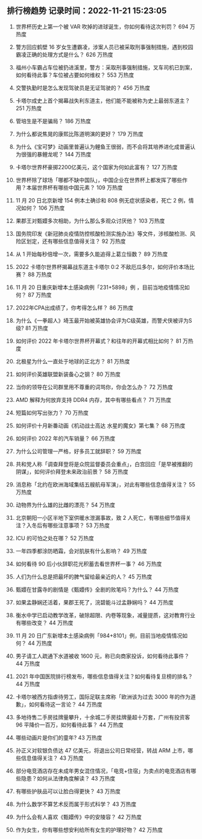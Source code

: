 
## 排行榜趋势 记录时间：2022-11-21 15:23:05
  
  1. 世界杯历史上第一个被 VAR 吹掉的进球诞生，你如何看待这次判罚？ 694 万热度
    
  2. 警方回应鹤壁 16 岁女生遭霸凌，涉案人员已被采取刑事强制措施，遇到校园霸凌正确的处理方式是什么？ 626 万热度
    
  3. 福州小车霸占车位被扔进溪里，警方：采取刑事强制措施，叉车司机已到案，如何看待此事？车位被占要如何维权？ 553 万热度
    
  4. 交警执勤时是怎么发现驾驶员是无证驾驶的？ 456 万热度
    
  5. 卡塔尔成史上首个揭幕战失利东道主，他们能不能被称为史上最弱东道主？ 251 万热度
    
  6. 管培生是不是骗局？ 186 万热度
    
  7. 为什么都说焦晃的康熙比陈道明演的更好？ 179 万热度
    
  8. 为什么《宝可梦》动画里普遍认为鲤鱼王很弱，而不会将其培养进化成普遍认为很强的暴鲤龙呢？ 144 万热度
    
  9. 卡塔尔世界杯豪掷2200亿美元，这个国家为何如此富有？ 127 万热度
    
  10. 世界杯除了球场「哪都不缺中国队」，中国企业在世界杯上都发挥了哪些作用？本届世界杯有哪些中国元素？ 109 万热度
    
  11. 11 月 20 日北京新增 154 例本土确诊和 808 例无症状感染者，死亡 2 例，情况如何？ 106 万热度
    
  12. 果郡王对甄嬛多次相助，为什么那么多观众讨厌他？ 103 万热度
    
  13. 国务院印发《新冠肺炎疫情防控核酸检测实施办法》等文件，涉核酸检测、风险区划定，还有哪些信息值得关注？ 92 万热度
    
  14. 从 1 开始每秒倍增一次，需要多久能追得上葛立恒数？ 89 万热度
    
  15. 2022 卡塔尔世界杯揭幕战东道主卡塔尔 0:2 不敌厄瓜多尔，如何评价本场比赛？ 88 万热度
    
  16. 11 月 20 日重庆新增本土感染病例「231+5898」例 ，目前当地疫情情况如何？ 87 万热度
    
  17. 2022年CPA出成绩了，你考得怎么样？ 86 万热度
    
  18. 为什么《一拳超人》埼玉最开始被英雄协会评为C级英雄，而警犬侠被评为S级? 81 万热度
    
  19. 如何评价 2022 年卡塔尔世界杯开幕式？和往年的开幕式相比如何？ 81 万热度
    
  20. 北极星为什么一直处于地球的正北方？ 81 万热度
    
  21. 如何评价英雄联盟新装备心之钢？ 80 万热度
    
  22. 当你的领导在公司群里用不尊重的词骂你，你会怎么办？ 72 万热度
    
  23. AMD 解释为何放弃支持 DDR4 内存，其中有哪些看点？ 71 万热度
    
  24. 短篇如何写出张力？ 70 万热度
    
  25. 如何评价十月新番动画《机动战士高达 水星的魔女》第七集？ 68 万热度
    
  26. 如何评价 2022 年的汽车销量？ 66 万热度
    
  27. 为什么公司管理一严格，好多员工就辞职？ 59 万热度
    
  28. 共和党人称「调查拜登将是众院监督委员会重点」，白宫回应「是早被推翻的阴谋」，如何评价拜登未来政治前景？ 58 万热度
    
  29. 消息称「北约在欧洲海域集结五艘航母军演」，对此有哪些信息值得关注？ 55 万热度
    
  30. 动物界为什么雄的比雌的漂亮？ 54 万热度
    
  31. 北京朝阳一小区半地下室供暖水泄漏事故，致 2 人死亡，有哪些细节值得关注？入冬后有哪些注意事项？ 53 万热度
    
  32. ICU 的可怕之处在哪？ 52 万热度
    
  33. 一年四季都涂防晒霜，会对肌肤有什么影响？ 49 万热度
    
  34. 如何看待 90 后小伙辞职花光积蓄去看世界杯一事？ 46 万热度
    
  35. 人们为什么总是把最坏的脾气留给最亲近的人？ 45 万热度
    
  36. 甄嬛在甘露寺的剧情是《甄嬛传》全剧的败笔吗？为什么？ 44 万热度
    
  37. 如果孟静娴还活着，果郡王死了，浣碧能斗过孟静娴吗？ 44 万热度
    
  38. 衡水中学已启动教学改革，破除超限、内卷等现象，减量提质，这对教育行业有哪些改变？ 44 万热度
    
  39. 11 月 20 日广东新增本土感染病例「984+8101」例，目前当地疫情情况如何？ 44 万热度
    
  40. 男子请工人疏通下水道被收 1600 元，称已向商家投诉，如何看待此事件？ 44 万热度
    
  41. 2021 年中国医院排行榜发布，哪些信息值得关注？如何看待复旦榜的排名？ 44 万热度
    
  42. 卡塔尔被西方指虐待劳工，国际足联主席称「欧洲该为过去 3000 年的作为道歉」，如何看待这一言论？ 44 万热度
    
  43. 多地待售二手房挂牌量攀升，十余城二手房挂牌量超十万套，广州有投资客 96 平降价一百万，如何看待此事？ 44 万热度
    
  44. 哪些动画片是你们的童年? 43 万热度
    
  45. 孙正义对软银负债达 47 亿美元，将退出公司日常经营，转战 ARM 上市，哪些信息值得关注？ 43 万热度
    
  46. 部分电竞酒店存在未成年男女混住情况，「电竞+住宿」为卖点的电竞酒店有哪些隐患？如何从法律角度解读？ 43 万热度
    
  47. 有哪些护肤品可以让脸白得更快？ 43 万热度
    
  48. 为什么数学不算艺术反而属于形式科学？ 43 万热度
    
  49. 为什么会有人喜欢《甄嬛传》中的安陵容？ 42 万热度
    
  50. 作为女生，你有哪些想安利给所有女生的护理好物？ 42 万热度
    